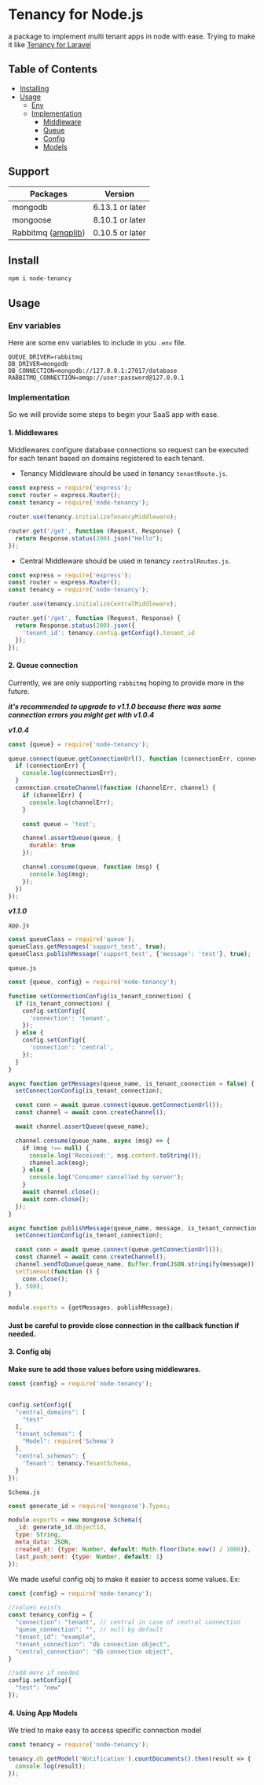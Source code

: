 # Tenancy for Node.js

a package to implement multi tenant apps in node with ease.
Trying to make it like [Tenancy for Laravel](https://tenancyforlaravel.com)

## Table of Contents

- [Installing](#install)
- [Usage](#usage)
    - [Env](#env-variables)
    - [Implementation](#implementation)
        - [Middleware](#1-middlewares)
        - [Queue](#2-queue-connection)
        - [Config](#3-config-obj)
        - [Models](#4-using-app-models)

## Support

| **Packages**                                                | **Version**     |
|-------------------------------------------------------------|-----------------|
| mongodb                                                     | 6.13.1 or later |
| mongoose                                                    | 8.10.1 or later |
| Rabbitmq ([amqplib](https://www.npmjs.com/package/amqplib)) | 0.10.5 or later |

## Install

```bash
npm i node-tenancy
```

## Usage

### Env variables

Here are some env variables to include in you `.env` file.

```dotenv
QUEUE_DRIVER=rabbitmq
DB_DRIVER=mongodb
DB_CONNECTION=mongodb://127.0.0.1:27017/database
RABBITMQ_CONNECTION=amqp://user:password@127.0.0.1
```

### Implementation

So we will provide some steps to begin your SaaS app with ease.

#### 1. Middlewares

Middlewares configure database connections so request can be executed
for each tenant based on domains registered to each tenant.

* Tenancy Middleware should be used in tenancy `tenantRoute.js`.

```js
const express = require('express');
const router = express.Router();
const tenancy = require('node-tenancy');

router.use(tenancy.initializeTenancyMiddleware);

router.get('/get', function (Request, Response) {
  return Response.status(200).json("Hello");
});
```

* Central Middleware should be used in tenancy `centralRoutes.js`.

```js
const express = require('express');
const router = express.Router();
const tenancy = require('node-tenancy');

router.use(tenancy.initializeCentralMiddleware);

router.get('/get', function (Request, Response) {
  return Response.status(200).json({
    'tenant_id': tenancy.config.getConfig().tenant_id
  });
});
```

#### 2. Queue connection

Currently, we are only supporting `rabbitmq` hoping to provide
more in the future.

***it's recommended to upgrade to v1.1.0 because there was some connection
errors you might get with v1.0.4***

***v1.0.4***

```js
const {queue} = require('node-tenancy');

queue.connect(queue.getConnectionUrl(), function (connectionErr, connection) {
  if (connectionErr) {
    console.log(connectionErr);
  }
  connection.createChannel(function (channelErr, channel) {
    if (channelErr) {
      console.log(channelErr);
    }

    const queue = 'test';

    channel.assertQueue(queue, {
      durable: true
    });

    channel.consume(queue, function (msg) {
      console.log(msg);
    });
  })
});
```

***v1.1.0***

`app.js`

```js
const queueClass = require('queue');
queueClass.getMessages('support_test', true);
queueClass.publishMessage('support_test', {'message': 'test'}, true);
```

`queue.js`

```js
const {queue, config} = require('node-tenancy');

function setConnectionConfig(is_tenant_connection) {
  if (is_tenant_connection) {
    config.setConfig({
      'connection': 'tenant',
    });
  } else {
    config.setConfig({
      'connection': 'central',
    });
  }
}

async function getMessages(queue_name, is_tenant_connection = false) {
  setConnectionConfig(is_tenant_connection);

  const conn = await queue.connect(queue.getConnectionUrl());
  const channel = await conn.createChannel();

  await channel.assertQueue(queue_name);

  channel.consume(queue_name, async (msg) => {
    if (msg !== null) {
      console.log('Received:', msg.content.toString());
      channel.ack(msg);
    } else {
      console.log('Consumer cancelled by server');
    }
    await channel.close();
    await conn.close();
  });
}

async function publishMessage(queue_name, message, is_tenant_connection = false) {
  setConnectionConfig(is_tenant_connection);

  const conn = await queue.connect(queue.getConnectionUrl());
  const channel = await conn.createChannel();
  channel.sendToQueue(queue_name, Buffer.from(JSON.stringify(message)));
  setTimeout(function () {
    conn.close();
  }, 500);
}

module.exports = {getMessages, publishMessage};
```

#### **Just be careful to provide close connection in the callback function if needed.**

#### 3. Config obj

**Make sure to add those values before using middlewares.**

```js
const {config} = require('node-tenancy');


config.setConfig({
  "central_domains": [
    "test"
  ],
  "tenant_schemas": {
    "Model": require('Schema')
  },
  "central_schemas": {
    'Tenant': tenancy.TenantSchema,
  }
});
```

`Schema.js`

```js
const generate_id = require('mongoose').Types;

module.exports = new mongoose.Schema({
  _id: generate_id.ObjectId,
  type: String,
  meta_data: JSON,
  created_at: {type: Number, default: Math.floor(Date.now() / 1000)},
  last_push_sent: {type: Number, default: 1}
});
```

We made useful config obj to make it easier to access some values.
Ex:

```js
const {config} = require('node-tenancy');

//values exists
const tenancy_config = {
  "connection": "tenant", // central in case of central connection
  "queue_connection": "", // null by default
  "tenant_id": "example",
  "tenant_connection": "db connection object",
  "central_connection": "db connection object",
}

//add more if needed
config.setConfig({
  "test": "new"
});
```

#### 4. Using App Models

We tried to make easy to access specific connection model

```js
const tenancy = require('node-tenancy');

tenancy.db.getModel('Notification').countDocuments().then(result => {
  console.log(result);
});
```
